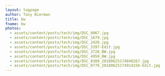 ```yaml
---
layout: tagpage
author: Tony Bierman
title: bw
fname: bw
photos:
  - assets/content/posts/tech/img/DSC_0067.jpg
  - assets/content/posts/tech/img/DSC_1679.jpg
  - assets/content/posts/tech/img/DSC_2420.jpg
  - assets/content/posts/tech/img/DSC_3397-Edit.jpg
  - assets/content/posts/tech/img/DSC_3728_BW.jpg
  - assets/content/posts/tech/img/DSC_4959_BW.jpg
  - assets/content/posts/tech/img/DSC_8388_20180625174848267.jpg
  - assets/content/posts/tech/img/DSC_8776_20180625174914156-Edit.jpg
---
```

